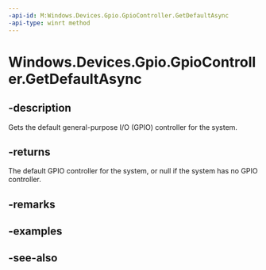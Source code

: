 ----api-id: M:Windows.Devices.Gpio.GpioController.GetDefaultAsync
-api-type: winrt method
---<!-- Method syntaxpublic Windows.Foundation.IAsyncOperation<Windows.Devices.Gpio.GpioController> GetDefaultAsync()--># Windows.Devices.Gpio.GpioController.GetDefaultAsync## -descriptionGets the default general-purpose I/O (GPIO) controller for the system.## -returnsThe default GPIO controller for the system, or null if the system has no GPIO controller.## -remarks## -examples## -see-also